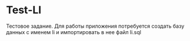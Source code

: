 # Test-LI
Тестовое задание.
Для работы приложения потребуется создать базу данных с именем li и импортировать в нее файл li.sql
